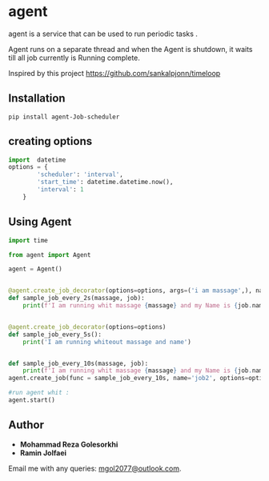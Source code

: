 # agent
agent is a service that can be used to run periodic tasks .

Agent runs on a separate thread and when the Agent is shutdown, it waits till all job currently is Running complete.

Inspired by this project https://github.com/sankalpjonn/timeloop

## Installation
```
pip install agent-Job-scheduler
```

## creating options
```python
import  datetime
options = {
        'scheduler': 'interval',
        'start_time': datetime.datetime.now(),
        'interval': 1
    }
```

## Using Agent

```python
import time

from agent import Agent

agent = Agent()


@agent.create_job_decorator(options=options, args=('i am massage',), name='dec1')
def sample_job_every_2s(massage, job):
    print(f'I am running whit massage {massage} and my Name is {job.name}')


@agent.create_job_decorator(options=options)
def sample_job_every_5s():
    print('I am running whiteout massage and name')


def sample_job_every_10s(massage, job):
    print(f'I am running whit massage {massage} and my Name is {job.name}')
agent.create_job(func = sample_job_every_10s, name='job2', options=options, args=('i am massage',))

#run agent whit :
agent.start()
```





## Author
* **Mohammad Reza Golesorkhi**
* **Ramin Jolfaei**

Email me with any queries: [mgol2077@outlook.com](mgol2013@gmail.com).
